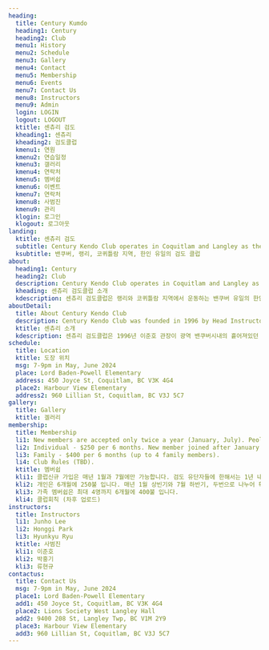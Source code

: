 ```yaml
---
heading:
  title: Century Kumdo
  heading1: Century
  heading2: Club
  menu1: History
  menu2: Schedule
  menu3: Gallery
  menu4: Contact
  menu5: Membership
  menu6: Events
  menu7: Contact Us
  menu8: Instructors
  menu9: Admin
  login: LOGIN
  logout: LOGOUT
  ktitle: 센츄리 검도
  kheading1: 센츄리
  kheading2: 검도클럽
  kmenu1: 연원
  kmenu2: 연습일정
  kmenu3: 갤러리
  kmenu4: 연락처
  kmenu5: 멤버쉽
  kmenu6: 이벤트
  kmenu7: 연락처
  kmenu8: 사범진
  kmenu9: 관리
  klogin: 로그인
  klogout: 로그아웃
landing:
  ktitle: 센츄리 검도
  subtitle: Century Kendo Club operates in Coquitlam and Langley as the only Korean Community-based Kendo Club in British Columbia.
  ksubtitle: 밴쿠버, 랭리, 코퀴틀람 지역, 한인 유일의 검도 클럽
about:
  heading1: Century
  heading2: Club
  description: Century Kendo Club operates in Coquitlam and Langley as the only Korean Community-based Kendo Club in British Columbia.  The Club specializes in Kendo, operates as a non-profit organization that allows the club to offer lessons at an affordable rate (family discount available), houses some of the best instructors, and all classes are run in Korean.  Kendo is great for self-development, fitness and more regardless of your age or gender.  Start today at Century Kendo Club!
  kheading: 센츄리 검도클럽 소개
  kdescription: 센츄리 검도클럽은 랭리와 코퀴틀람 지역에서 운동하는 밴쿠버 유일의 한인 검도 클럽입니다. 센츄리 검도클럽은 여타 다른 종목의 무술 단체와 달리 공식 비 영리 단체로, 선수 출신으로 구성된 우수한 지도자분들이 무보수로 봉사하고 있어, 확실히 저렴한 가격에 검도를 배울 수 있는 기회를 제공합니다. 캐나다에 있는 다른 검도 도장과 달리, 모든 수업은 한국어로 진행되어 굳이 일본어와 영어를 병행 할 필요가 없습니다. 특별한 가족할인이 있어 많은 수의 회원들이 가족 중심으로 수련하고 있으며, 검도는 남녀노소 가리지 않고 배울 수 있는 운동이라, 나이와 성별에 관계없이 다양한 회원들이 함께 검도를 수련하고 있습니다. 항상 하고 싶었던 검도! 지금 바로 시작하세요!
aboutDetail:
  title: About Century Kendo Club
  description: Century Kendo Club was founded in 1996 by Head Instructor Junho Lee. He hoped to bring the Korean Community together through Kendo, and it still continues to grow in Coquitlam and Langley, BC, Canada. still continues today.  Under his leadership, the club practices Kendo that he learned growing in South Korea, as well as that of the Canada Kendo Federation (CKF).  The club is currently known to be the only Korean Kendo Club in British Columbia and continues to act as an integral part of the Korean community in BC.  Our practices take place in Coquitlam and Langley. Please visit Contact Us for more information.  We are a proud member of the British Columbia Kendo Federation (BCKF) (https://bckf.ca/) and the Canada Kendo Federation (CKF) (https://kendo-canada.com/).
  ktitle: 센츄리 소개
  kdescription: 센츄리 검도클럽은 1996년 이준호 관장이 광역 밴쿠버시내의 흩어져있던 한인 검도인들을 규합하여 클럽을 창설한것으로 시작하여 현재까지 코퀴틀람과 랭리지역에서 명맥을 이어오고 있습니다. 이준호 관장의 신념에 따라 센츄리 검도클럽은 한국 대한검도회의 검리와 정신, 캐나다 검도연맹의 이념을 적절히 조화시켜 계속 발전해왔습니다. 현재는 광역 밴쿠버시내의 유일한 한인 검도 클럽으로써 비씨주 한인사회에 기여하며 수련에 매진하고 있습니다.
schedule:
  title: Location
  ktitle: 도장 위치
  msg: 7-9pm in May, June 2024
  place: Lord Baden-Powell Elementary
  address: 450 Joyce St, Coquitlam, BC V3K 4G4
  place2: Harbour View Elementary
  address2: 960 Lillian St, Coquitlam, BC V3J 5C7
gallery:
  title: Gallery
  ktitle: 겔러리
membership:
  title: Membership
  li1: New members are accepted only twice a year (January, July). Peole who have achieved a certain ranks (yudansha) may join at any time of the year.
  li2: Individual - $250 per 6 months. New member joined after January (Feb-Jun) will have a prorated payment.
  li3: Family - $400 per 6 months (up to 4 family members).
  li4: Club Rules (TBD).
  ktitle: 멤버쉽
  kli1: 클럽신규 가입은 매년 1월과 7월에만 가능합니다. 검도 유단자들에 한해서는 1년 내내 상시 모집을 합니다.
  kli2: 개인은 6개월에 250불 입니다. 매년 1월 상빈기와 7월 하반기, 두번으로 나누어 획일적으로 유지하는 방식을 택해 운영중입니다. 1월 이후에 (2월-6월 사이) 들어오신 신규회원 분들은 따로 연락드려 조정된 회비로 안내해드립니다.
  kli3: 가족 멤버쉽은 최대 4명까지 6개월에 400불 입니다.
  kli4: 클럽회칙 (차후 업로드)
instructors:
  title: Instructors
  li1: Junho Lee
  li2: Honggi Park
  li3: Hyunkyu Ryu
  ktitle: 사범진
  kli1: 이준호
  kli2: 박홍기
  kli3: 류현규
contactus:
  title: Contact Us
  msg: 7-9pm in May, June 2024
  place1: Lord Baden-Powell Elementary
  add1: 450 Joyce St, Coquitlam, BC V3K 4G4
  place2: Lions Society West Langley Hall
  add2: 9400 208 St, Langley Twp, BC V1M 2Y9
  place3: Harbour View Elementary
  add3: 960 Lillian St, Coquitlam, BC V3J 5C7
---
```

